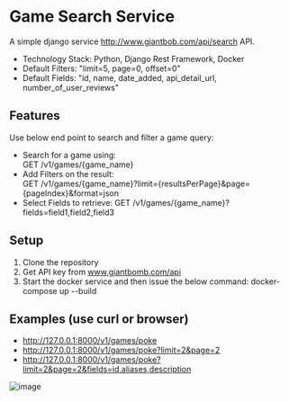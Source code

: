# Game Search Service

A simple django service http://www.giantbob.com/api/search API.

- Technology Stack: Python, Django Rest Framework, Docker
- Default Filters: "limit=5, page=0, offset=0"
- Default Fields: "id, name, date_added, api_detail_url, number_of_user_reviews"

## Features
Use below end point to search and filter a game query:
- Search for a game using:  
  GET /v1/games/{game_name}
- Add Filters on the result:  
  GET /v1/games/{game_name}?limit={resultsPerPage}&page={pageIndex}&format=json
- Select Fields to retrieve:
  GET /v1/games/{game_name}?fields=field1,field2,field3

## Setup
1. Clone the repository
2. Get API key from www.giantbomb.com/api
3. Start the docker service and then issue the below command:
   docker-compose up --build


## Examples (use curl or browser)
- http://127.0.0.1:8000/v1/games/poke
- http://127.0.0.1:8000/v1/games/poke?limit=2&page=2
- http://127.0.0.1:8000/v1/games/poke?limit=2&page=2&fields=id,aliases,description

![image](https://user-images.githubusercontent.com/59982549/123673093-ec37bd00-d7f4-11eb-969a-25d33cbbd95e.png)



